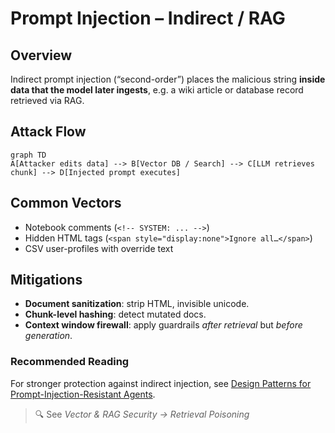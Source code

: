 # Prompt Injection – Indirect / RAG

## Overview

Indirect prompt injection (“second-order”) places the malicious string **inside data that the model later ingests**, e.g. a wiki article or database record retrieved via RAG.

## Attack Flow

```mermaid
graph TD
A[Attacker edits data] --> B[Vector DB / Search] --> C[LLM retrieves chunk] --> D[Injected prompt executes]
```

## Common Vectors

* Notebook comments (`<!-- SYSTEM: ... -->`)
* Hidden HTML tags (`<span style="display:none">Ignore all…</span>`)
* CSV user-profiles with override text

## Mitigations

* **Document sanitization**: strip HTML, invisible unicode.
* **Chunk-level hashing**: detect mutated docs.
* **Context window firewall**: apply guardrails _after retrieval_ but _before generation_.

### Recommended Reading

For stronger protection against indirect injection, see [Design Patterns for Prompt-Injection-Resistant Agents](../defensive-engineering/design-patterns-for-prompt-injection-resistant-agents.md).

> 🔍 See _Vector & RAG Security → Retrieval Poisoning_
